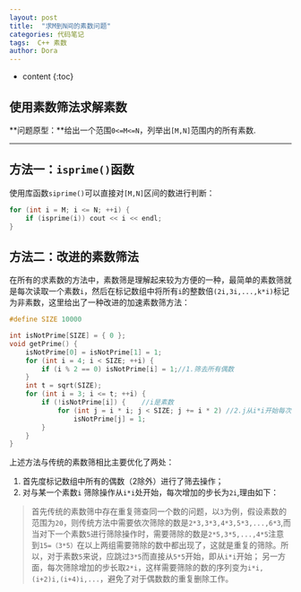 ```yaml
---
layout: post
title:  "求M到N间的素数问题"
categories: 代码笔记
tags:  C++ 素数 
author: Dora
---
```


* content
{:toc}

##  使用素数筛法求解素数
**问题原型：**给出一个范围`0<=M<=N`，列举出`[M,N]`范围内的所有素数.

-----------------------------------------------------------------------------






## 方法一：`isprime()`函数

使用库函数`siprime()`可以直接对`[M,N]`区间的数进行判断：
```cpp
for (int i = M; i <= N; ++i) {
	if (isprime(i)) cout << i << endl;
}
```

## 方法二：改进的素数筛法

在所有的求素数的方法中，素数筛是理解起来较为方便的一种，最简单的素数筛就是每次读取一个素数`i`，然后在标记数组中将所有`i`的整数倍`(2i,3i,...,k*i)`标记为非素数，这里给出了一种改进的加速素数筛方法：
```cpp
#define SIZE 10000

int isNotPrime[SIZE] = { 0 };
void getPrime() {
	isNotPrime[0] = isNotPrime[1] = 1;
	for (int i = 4; i < SIZE; ++i) {
		if (i % 2 == 0) isNotPrime[i] = 1;//1.筛去所有偶数
	}
	int t = sqrt(SIZE);
	for (int i = 3; i <= t; ++i) {
		if (!isNotPrime[i]) {    //i是素数
			for (int j = i * i; j < SIZE; j += i * 2) //2.j从i*i开始每次增加2i，做筛去操作
				isNotPrime[j] = 1;
		}
	}
}
```
上述方法与传统的素数筛相比主要优化了两处：

1. 首先度标记数组中所有的偶数（2除外）进行了筛去操作；
2. 对与某一个素数`i`	筛除操作从`i*i`处开始，每次增加的步长为`2i`,理由如下：
>首先传统的素数筛中存在重复筛查同一个数的问题，以`3`为例，假设素数的范围为`20`，则传统方法中需要依次筛除的数是`2*3,3*3,4*3,5*3,...,6*3`,而当对下一个素数`5`进行筛除操作时，需要筛除的数是`2*5,3*5,...,4*5`注意到`15=（3*5）`在以上两组需要筛除的数中都出现了，这就是重复的筛除。所以，对于素数`5`来说，应跳过`3*5`而直接从`5*5`开始，即从`i*i`开始；
另一方面，每次筛除增加的步长取`2*i`，这样需要筛除的数的序列变为`i*i,(i+2)i,(i+4)i,...`，避免了对于偶数数的重复删除工作。

